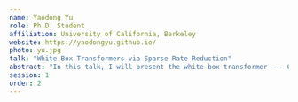 ```yaml
---
name: Yaodong Yu
role: Ph.D. Student
affiliation: University of California, Berkeley
website: https://yaodongyu.github.io/
photo: yu.jpg
talk: "White-Box Transformers via Sparse Rate Reduction"
abstract: "In this talk, I will present the white-box transformer --- CRATE (i.e., Coding RAte reduction TransformEr). We contend that the objective of representation learning is to compress and transform the distribution of the data, say sets of tokens, towards a mixture of low-dimensional Gaussian distributions supported on incoherent subspaces. The quality of the final representation can be measured by a unified objective function called sparse rate reduction. From this perspective, popular deep networks such as transformers can be naturally viewed as realizing iterative schemes to optimize this objective incrementally. Particularly, we show that the standard transformer block can be derived from alternating optimization on complementary parts of this objective: the multi-head self-attention operator can be viewed as a gradient descent step to compress the token sets by minimizing lossy coding rate. This leads to a family of white-box transformer architectures which are mathematically interpretable. Our experiments show that these networks indeed learn to optimize the designed objective: they compress and sparsify representations of large-scale real-world vision datasets such as ImageNet, and achieve performance very close to thoroughly engineered transformers (ViTs). I will also present some recent theoretical and empirical results of CRATE on emergence behavior, language modeling, and auto-encoding."
session: 1
order: 2
---
```

